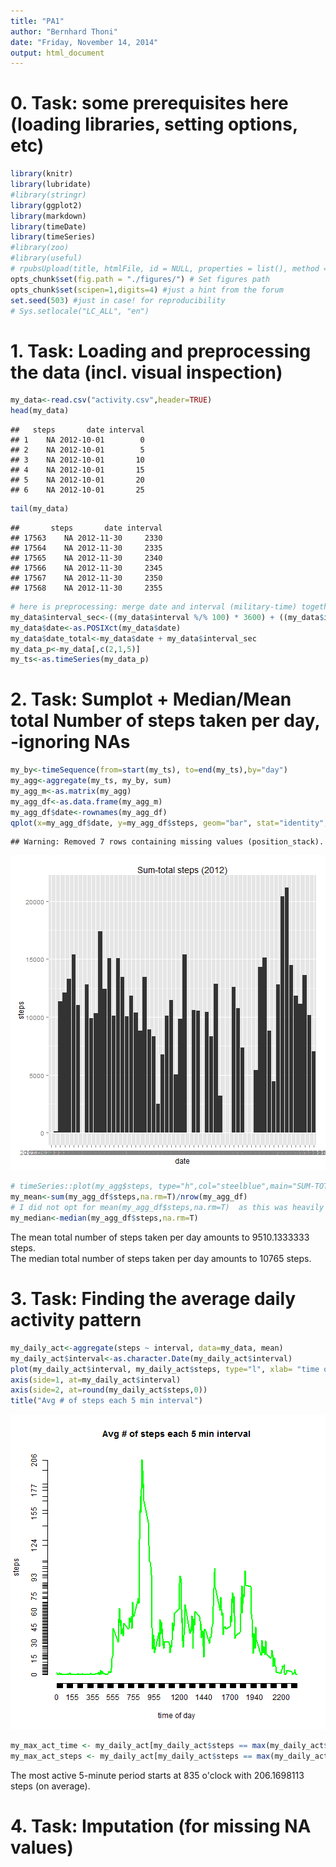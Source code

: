```yaml
---
title: "PA1"
author: "Bernhard Thoni"
date: "Friday, November 14, 2014"
output: html_document
---
```



# 0. Task: some prerequisites here (loading libraries, setting options, etc)

```r
library(knitr)
library(lubridate)
#library(stringr)
library(ggplot2)
library(markdown)
library(timeDate)
library(timeSeries)
#library(zoo)
#library(useful)
# rpubsUpload(title, htmlFile, id = NULL, properties = list(), method = getOption("rpubs.upload.method", "internal"))
opts_chunk$set(fig.path = "./figures/") # Set figures path
opts_chunk$set(scipen=1,digits=4) #just a hint from the forum
set.seed(503) #just in case! for reproducibility
# Sys.setlocale("LC_ALL", "en")
```
  

# 1. Task: Loading and preprocessing the data (incl. visual inspection)

```r
my_data<-read.csv("activity.csv",header=TRUE)   
head(my_data)
```

```
##   steps       date interval
## 1    NA 2012-10-01        0
## 2    NA 2012-10-01        5
## 3    NA 2012-10-01       10
## 4    NA 2012-10-01       15
## 5    NA 2012-10-01       20
## 6    NA 2012-10-01       25
```

```r
tail(my_data)
```

```
##       steps       date interval
## 17563    NA 2012-11-30     2330
## 17564    NA 2012-11-30     2335
## 17565    NA 2012-11-30     2340
## 17566    NA 2012-11-30     2345
## 17567    NA 2012-11-30     2350
## 17568    NA 2012-11-30     2355
```

```r
# here is preprocessing: merge date and interval (military-time) together in POSIXct, then convert to timeseries
my_data$interval_sec<-((my_data$interval %/% 100) * 3600) + ((my_data$interval %% 100) *60)
my_data$date<-as.POSIXct(my_data$date)
my_data$date_total<-my_data$date + my_data$interval_sec
my_data_p<-my_data[,c(2,1,5)]
my_ts<-as.timeSeries(my_data_p)
```
  

# 2. Task: Sumplot + Median/Mean total Number of steps taken per day, -ignoring NAs

```r
my_by<-timeSequence(from=start(my_ts), to=end(my_ts),by="day")
my_agg<-aggregate(my_ts, my_by, sum)
my_agg_m<-as.matrix(my_agg)
my_agg_df<-as.data.frame(my_agg_m)
my_agg_df$date<-rownames(my_agg_df)
qplot(x=my_agg_df$date, y=my_agg_df$steps, geom="bar", stat="identity", xlab="date", ylab="steps", main="Sum-total steps (2012)") #only lacks rotation of x-ticks... with ggplot2 it would be possible http://www.cookbook-r.com/Graphs/Axes_(ggplot2)/
```

```
## Warning: Removed 7 rows containing missing values (position_stack).
```

![plot of chunk chunk_task2](./figures/chunk_task2-1.png) 

```r
# timeSeries::plot(my_agg$steps, type="h",col="steelblue",main="SUM-TOTAL of steps per day",xlab="date",ylab="steps") #this is just another try for plotting
my_mean<-sum(my_agg_df$steps,na.rm=T)/nrow(my_agg_df)
# I did not opt for mean(my_agg_df$steps,na.rm=T)  as this was heavily discussed in the forum!
my_median<-median(my_agg_df$steps,na.rm=T)
```

The mean total number of steps taken per day amounts to 9510.1333333 steps.  
The median total number of steps taken per day amounts to 10765 steps.

  
# 3. Task: Finding the average daily activity pattern

```r
my_daily_act<-aggregate(steps ~ interval, data=my_data, mean)
my_daily_act$interval<-as.character.Date(my_daily_act$interval)
plot(my_daily_act$interval, my_daily_act$steps, type="l", xlab= "time of day", ylab= "steps", col="green" , lwd=2, axes=F)
axis(side=1, at=my_daily_act$interval)
axis(side=2, at=round(my_daily_act$steps,0))
title("Avg # of steps each 5 min interval")
```

![plot of chunk chunk_task3](./figures/chunk_task3-1.png) 

```r
my_max_act_time <- my_daily_act[my_daily_act$steps == max(my_daily_act$steps), 1]
my_max_act_steps <- my_daily_act[my_daily_act$steps == max(my_daily_act$steps), 2]
```

The most active 5-minute period starts at  835 o'clock with 206.1698113 steps (on average).


# 4. Task: Imputation (for missing NA values)
